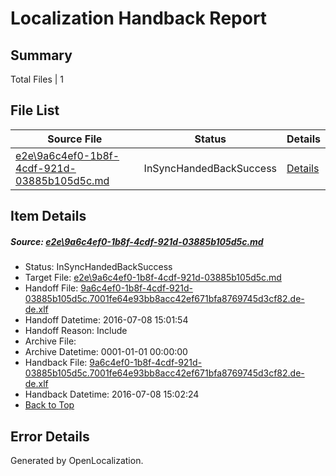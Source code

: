 # <a name='report-top'></a> Localization Handback Report

## Summary
 Total Files | 1

## File List
 Source File | Status | Details 
 ----------- | ------ | ------- 
 [e2e\9a6c4ef0-1b8f-4cdf-921d-03885b105d5c.md](https://github.com/OpenLocalizationTestOrg/oltest/blob/1d81586e0937e27e8d6c9f0548f56a1914f4b740/e2e/9a6c4ef0-1b8f-4cdf-921d-03885b105d5c.md) | InSyncHandedBackSuccess | [Details](#b92223c7b110681850b69d8c16571ef18390df6d1)

## Item Details
##### <a name='b92223c7b110681850b69d8c16571ef18390df6d1'></a> Source: [e2e\9a6c4ef0-1b8f-4cdf-921d-03885b105d5c.md](https://github.com/OpenLocalizationTestOrg/oltest/blob/1d81586e0937e27e8d6c9f0548f56a1914f4b740/e2e/9a6c4ef0-1b8f-4cdf-921d-03885b105d5c.md)
* Status: InSyncHandedBackSuccess
* Target File: [e2e\9a6c4ef0-1b8f-4cdf-921d-03885b105d5c.md](https://github.com/OpenLocalizationTestOrg/oltest-dede-fly/blob/a81a94de28a9ec6fac9642fa5d6d7b939224986f/e2e/9a6c4ef0-1b8f-4cdf-921d-03885b105d5c.md)
* Handoff File: [9a6c4ef0-1b8f-4cdf-921d-03885b105d5c.7001fe64e93bb8acc42ef671bfa8769745d3cf82.de-de.xlf](https://github.com/OpenLocalizationTestOrg/olhandoff-e2e/blob/89c374b38b2659259a6ad5611b9d3023b0c4a319/ol-handoff/OpenLocalizationTestOrg/oltest-dede-fly/ci/ht/9a6c4ef0-1b8f-4cdf-921d-03885b105d5c.7001fe64e93bb8acc42ef671bfa8769745d3cf82.de-de.xlf)
* Handoff Datetime: 2016-07-08 15:01:54
* Handoff Reason: Include
* Archive File: 
* Archive Datetime: 0001-01-01 00:00:00
* Handback File: [9a6c4ef0-1b8f-4cdf-921d-03885b105d5c.7001fe64e93bb8acc42ef671bfa8769745d3cf82.de-de.xlf](https://github.com/OpenLocalizationTestOrg/olhandback-e2e/blob/6bd22160f37b591786296214dc6d3168e50b2f56/ol-handback/OpenLocalizationTestOrg/oltest-dede-fly/ci/ht/9a6c4ef0-1b8f-4cdf-921d-03885b105d5c.7001fe64e93bb8acc42ef671bfa8769745d3cf82.de-de.xlf)
* Handback Datetime: 2016-07-08 15:02:24
* [Back to Top](#report-top)


## Error Details

Generated by OpenLocalization.
